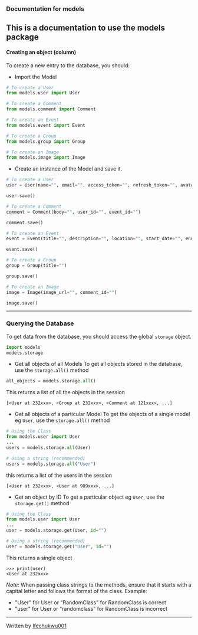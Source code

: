 ### Documentation for models

This is a documentation to use the models package
---

#### Creating an object (column)

To create a new entry to the database, you should:

- Import the Model
```python
# To create a User
from models.user import User

# To create a Comment
from models.comment import Comment

# To create an Event
from models.event import Event

# To create a Group
from models.group import Group

# To create an Image
from models.image import Image
```

- Create an instance of the Model and save it.
```python
# To create a User
user = User(name="", email="", access_token="", refresh_token="", avatar="")

user.save()

# To create a Comment
comment = Comment(body="", user_id="", event_id="")

comment.save()

# To create an Event
event = Event(title="", description="", location="", start_date="", end_date="", start_time="", end_time="", thumnail="", creator_id="")

event.save()

# To create a Group
group = Group(title="")

group.save()

# To create an Image
image = Image(image_url="", comment_id="")

image.save()
```
---

### Querying the Database
To get data from the database, you should access the global `storage` object.
```python
import models
models.storage
```

- Get all objects of all Models
To get all objects stored in the database, use the `storage.all()` method
```python
all_objects = models.storage.all()
```
This returns a list of all the objects in the session
```
[<User at 232xxx>, <Group at 232xxx>, <Comment at 121xxx>, ...]
```

- Get all objects of a particular Model
To get the objects of a single model eg `User`, use the `storage.all()` method
```python
# Using the Class
from models.user import User
...
users = models.storage.all(User)

# Using a string (recommended)
users = models.storage.all("User")
```
this returns a list of the users in the session
```
[<User at 232xxx>, <User at 989xxx>, ...]
```

- Get an object by ID
To get a particular object eg `User`, use the `storage.get()` method
```python
# Using the Class
from models.user import User
...
user = models.storage.get(User, id="")

# Using a string (recommended)
user = models.storage.get("User", id="")
```
This returns a single object
```
>>> print(user)
<User at 232xxx>
```

*Note:* When passing class strings to the methods, ensure that it starts with a capital letter and follows the format of the class.
Example:
- "User" for User or "RandomClass" for RandomClass is correct
- "user" for User or "randomclass" for RandomClass is incorrect
---

Written by [Ifechukwu001](https://github.com/Ifechukwu001)